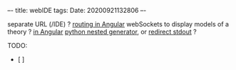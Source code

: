 –-
title: webIDE
tags: 
Date: 20200921132806
–-

separate URL (/IDE) ? [routing in Angular](https://angular.io/guide/router)
webSockets to display models of a theory ? [in Angular](https://javascript-conference.com/blog/real-time-in-angular-a-journey-into-websocket-and-rxjs/)
[python nested generator](https://stackoverflow.com/questions/11197186/how-to-yield-results-from-a-nested-generator-function), or [redirect stdout](https://stackoverflow.com/a/57541640/474491) ?

TODO:
- [ ] 